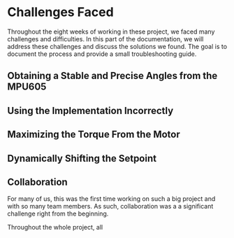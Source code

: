 # Challenges Faced

Throughout the eight weeks of working in these project, we faced many challenges and difficulties. In this part of the documentation, we will address these challenges and discuss the solutions we found. The goal is to document the process and provide a small troubleshooting guide. 

## Obtaining a Stable and Precise Angles from the MPU605

## Using the Implementation Incorrectly 

## Maximizing the Torque From the Motor

## Dynamically Shifting the Setpoint

## Collaboration

For many of us, this was the first time working on such a big project and with so many team members. As such, collaboration was a a significant challenge right from the beginning.

Throughout the whole project, all 

